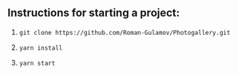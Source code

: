 ## Instructions for starting a project:

1. `git clone https://github.com/Roman-Gulamov/Photogallery.git`

2. `yarn install`

3. `yarn start`
